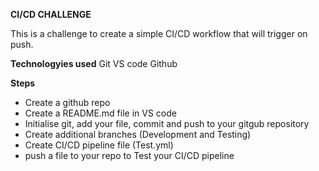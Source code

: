 **CI/CD CHALLENGE**

This is a challenge to create a simple CI/CD workflow that will trigger on push.

**Technologyies used**
Git
VS code
Github

**Steps**
- Create a github repo
- Create a README.md file in VS code
- Initialise git, add your file, commit and push to your gitgub repository
- Create additional branches (Development and Testing)
- Create CI/CD pipeline file (Test.yml)
- push a file to your repo to Test your CI/CD pipeline

